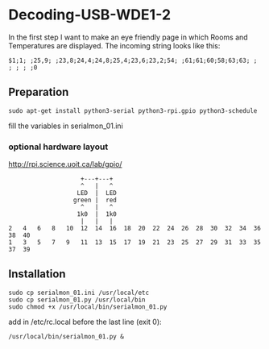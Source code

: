 # Decoding-USB-WDE1-2
In the first step I want to make an eye friendly page in which Rooms and Temperatures are displayed. 
The incoming string looks like this:
```
$1;1; ;25,9; ;23,8;24,4;24,8;25,4;23,6;23,2;54; ;61;61;60;58;63;63; ; ; ; ; ;0
```

## Preparation
```
sudo apt-get install python3-serial python3-rpi.gpio python3-schedule
```
fill the variables in serialmon_01.ini

### optional hardware layout
http://rpi.science.uoit.ca/lab/gpio/
```
                    +---+---+
                    ^   |   ^
                   LED  |  LED
                  green |  red
                    ^   |   ^
                   1k0  |  1k0
                    |   |   |
2   4   6   8   10  12  14  16  18  20  22  24  26  28  30  32  34  36  38  40
1   3   5   7   9   11  13  15  17  19  21  23  25  27  29  31  33  35  37  39
```

## Installation
```
sudo cp serialmon_01.ini /usr/local/etc
sudo cp serialmon_01.py /usr/local/bin
sudo chmod +x /usr/local/bin/serialmon_01.py
```

add in /etc/rc.local before the last line (exit 0):
```
/usr/local/bin/serialmon_01.py &
```

